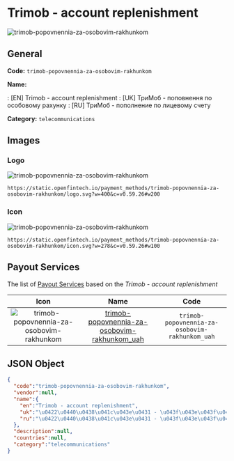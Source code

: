 
# Trimob - account replenishment 
![trimob-popovnennia-za-osobovim-rakhunkom](https://static.openfintech.io/payment_methods/trimob-popovnennia-za-osobovim-rakhunkom/logo.svg?w=400&c=v0.59.26#w200)  

## General 
**Code:** `trimob-popovnennia-za-osobovim-rakhunkom` 
 
**Name:** 
 
:	[EN] Trimob - account replenishment 
:	[UK] ТриМоб - поповнення по особовому рахунку 
:	[RU] ТриМоб - пополнение по лицевому счету 
 
**Category:** `telecommunications` 
 

## Images 

### Logo 
![trimob-popovnennia-za-osobovim-rakhunkom](https://static.openfintech.io/payment_methods/trimob-popovnennia-za-osobovim-rakhunkom/logo.svg?w=400&c=v0.59.26#w200)  

```
https://static.openfintech.io/payment_methods/trimob-popovnennia-za-osobovim-rakhunkom/logo.svg?w=400&c=v0.59.26#w200
```  

### Icon 
![trimob-popovnennia-za-osobovim-rakhunkom](https://static.openfintech.io/payment_methods/trimob-popovnennia-za-osobovim-rakhunkom/icon.svg?w=278&c=v0.59.26#w100)  

```
https://static.openfintech.io/payment_methods/trimob-popovnennia-za-osobovim-rakhunkom/icon.svg?w=278&c=v0.59.26#w100
```  

## Payout Services 
 
The list of [Payout Services](/payout-services/) based on the _Trimob - account replenishment_ 

|Icon|Name|Code| 
|:---:|:---:|:---:| 
|![trimob-popovnennia-za-osobovim-rakhunkom](https://static.openfintech.io/payout_methods/trimob-popovnennia-za-osobovim-rakhunkom/icon.svg?w=278&c=v0.59.26#w40) |[trimob-popovnennia-za-osobovim-rakhunkom_uah](/payout-services/trimob-popovnennia-za-osobovim-rakhunkom_uah/)|`trimob-popovnennia-za-osobovim-rakhunkom_uah`| 
 

## JSON Object 

```json
{
  "code":"trimob-popovnennia-za-osobovim-rakhunkom",
  "vendor":null,
  "name":{
    "en":"Trimob - account replenishment",
    "uk":"\u0422\u0440\u0438\u041c\u043e\u0431 - \u043f\u043e\u043f\u043e\u0432\u043d\u0435\u043d\u043d\u044f \u043f\u043e \u043e\u0441\u043e\u0431\u043e\u0432\u043e\u043c\u0443 \u0440\u0430\u0445\u0443\u043d\u043a\u0443",
    "ru":"\u0422\u0440\u0438\u041c\u043e\u0431 - \u043f\u043e\u043f\u043e\u043b\u043d\u0435\u043d\u0438\u0435 \u043f\u043e \u043b\u0438\u0446\u0435\u0432\u043e\u043c\u0443 \u0441\u0447\u0435\u0442\u0443"
  },
  "description":null,
  "countries":null,
  "category":"telecommunications"
}
```  
